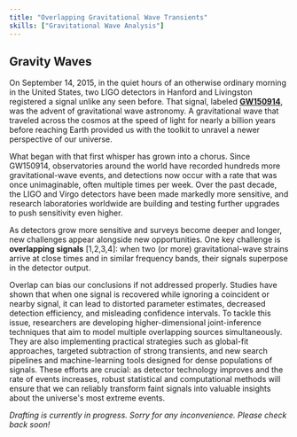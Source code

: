 ```yaml
---
title: "Overlapping Gravitational Wave Transients"
skills: ["Gravitational Wave Analysis"]
---
```


<h2>Gravity Waves</h2>

On September 14, 2015, in the quiet hours of an otherwise ordinary morning in the United States, two LIGO detectors in Hanford and Livingston registered a signal unlike any seen before. That signal, labeled [**GW150914**](https://journals.aps.org/prl/abstract/10.1103/PhysRevLett.116.061102), was the advent of gravitational wave astronomy. A gravitational wave that traveled across the cosmos at the speed of light for nearly a billion years before reaching Earth provided us with the toolkit to unravel a newer perspective of our universe.

What began with that first whisper has grown into a chorus. Since GW150914, observatories around the world have recorded hundreds more gravitational-wave events, and detections now occur with a rate that was once unimaginable, often multiple times per week. Over the past decade, the LIGO and Virgo detectors have been made markedly more sensitive, and research laboratories worldwide are building and testing further upgrades to push sensitivity even higher.

As detectors grow more sensitive and surveys become deeper and longer, new challenges appear alongside new opportunities. One key challenge is **overlapping signals** [<a class="cite" data-ref="r1">1</a>,<a class="cite" data-ref="r2">2</a>,<a class="cite" data-ref="r3">3</a>,<a class="cite" data-ref="r4">4</a>]: when two (or more) gravitational-wave strains arrive at close times and in similar frequency bands, their signals superpose in the detector output.

Overlap can bias our conclusions if not addressed properly. Studies have shown that when one signal is recovered while ignoring a coincident or nearby signal, it can lead to distorted parameter estimates, decreased detection efficiency, and misleading confidence intervals. To tackle this issue, researchers are developing higher-dimensional joint-inference techniques that aim to model multiple overlapping sources simultaneously. They are also implementing practical strategies such as global-fit approaches, targeted subtraction of strong transients, and new search pipelines and machine-learning tools designed for dense populations of signals. These efforts are crucial: as detector technology improves and the rate of events increases, robust statistical and computational methods will ensure that we can reliably transform faint signals into valuable insights about the universe's most extreme events.

_Drafting is currently in progress. Sorry for any inconvenience. Please check back soon!_

<div id="ref-r1" class="refdef" style="display:none">
  <div class="ref-entry">
    <strong>Rao, N. et al.,</strong> Comprehensive analysis of time-domain overlapping gravitational wave transients I: A Lensing Study. arXiv, 2025.
  </div>
</div>

<div id="ref-r2" class="refdef" style="display:none">
  <div class="ref-entry">
    <strong><a href="https://doi.org/10.1103/PhysRevD.104.044003" target="_blank" rel="noopener">Samajdar, A. et al.,</strong> Biases in parameter estimation from overlapping gravitational-wave signals in the third-generation detector era. Physical Review D 2021</a>
  </div>
</div>

<div id="ref-r3" class="refdef" style="display:none">
  <div class="ref-entry">
    <strong><a href="https://doi.org/10.1103/PhysRevD.104.084039" target="_blank" rel="noopener">Relton, P. and Raymond, V.,</strong> Parameter estimation bias from overlapping binary black hole events in second generation interferometers. Physical Review D 2021</a>
  </div>
</div>

<div id="ref-r4" class="refdef" style="display:none">
  <div class="ref-entry">
    <strong><a href="https://doi.org/10.1093/mnras/stad1542" target="_blank" rel="noopener">Janquart, J. et al.,</strong> Analyses of overlapping gravitational wave signals using hierarchical subtraction and joint parameter estimation. Monthly Notices of the Royal Astronomical Society 2023</a>
  </div>
</div>
